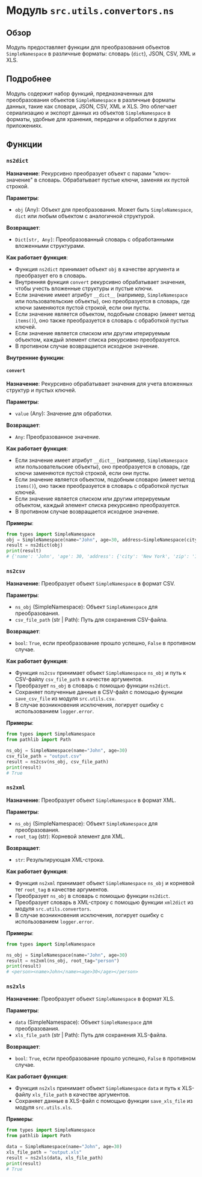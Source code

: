 # Модуль `src.utils.convertors.ns`

## Обзор

Модуль предоставляет функции для преобразования объектов `SimpleNamespace` в различные форматы: словарь (`dict`), JSON, CSV, XML и XLS.

## Подробнее

Модуль содержит набор функций, предназначенных для преобразования объектов `SimpleNamespace` в различные форматы данных, такие как словари, JSON, CSV, XML и XLS. Это облегчает сериализацию и экспорт данных из объектов `SimpleNamespace` в форматы, удобные для хранения, передачи и обработки в других приложениях.

## Функции

### `ns2dict`

**Назначение**: Рекурсивно преобразует объект с парами "ключ-значение" в словарь. Обрабатывает пустые ключи, заменяя их пустой строкой.

**Параметры**:
- `obj` (Any): Объект для преобразования. Может быть `SimpleNamespace`, `dict` или любым объектом с аналогичной структурой.

**Возвращает**:
- `Dict[str, Any]`: Преобразованный словарь с обработанными вложенными структурами.

**Как работает функция**:
- Функция `ns2dict` принимает объект `obj` в качестве аргумента и преобразует его в словарь.
- Внутренняя функция `convert` рекурсивно обрабатывает значения, чтобы учесть вложенные структуры и пустые ключи.
- Если значение имеет атрибут `__dict__` (например, `SimpleNamespace` или пользовательские объекты), оно преобразуется в словарь, где ключи заменяются пустой строкой, если они пусты.
- Если значение является объектом, подобным словарю (имеет метод `items()`), оно также преобразуется в словарь с обработкой пустых ключей.
- Если значение является списком или другим итерируемым объектом, каждый элемент списка рекурсивно преобразуется.
- В противном случае возвращается исходное значение.

**Внутренние функции**:

#### `convert`

**Назначение**: Рекурсивно обрабатывает значения для учета вложенных структур и пустых ключей.

**Параметры**:
- `value` (Any): Значение для обработки.

**Возвращает**:
- `Any`: Преобразованное значение.

**Как работает функция**:

- Если значение имеет атрибут `__dict__` (например, `SimpleNamespace` или пользовательские объекты), оно преобразуется в словарь, где ключи заменяются пустой строкой, если они пусты.
- Если значение является объектом, подобным словарю (имеет метод `items()`), оно также преобразуется в словарь с обработкой пустых ключей.
- Если значение является списком или другим итерируемым объектом, каждый элемент списка рекурсивно преобразуется.
- В противном случае возвращается исходное значение.

**Примеры**:

```python
from types import SimpleNamespace
obj = SimpleNamespace(name="John", age=30, address=SimpleNamespace(city="New York", zip="10001"))
result = ns2dict(obj)
print(result)
# {'name': 'John', 'age': 30, 'address': {'city': 'New York', 'zip': '10001'}}
```

### `ns2csv`

**Назначение**: Преобразует объект `SimpleNamespace` в формат CSV.

**Параметры**:
- `ns_obj` (SimpleNamespace): Объект `SimpleNamespace` для преобразования.
- `csv_file_path` (str | Path): Путь для сохранения CSV-файла.

**Возвращает**:
- `bool`: `True`, если преобразование прошло успешно, `False` в противном случае.

**Как работает функция**:
- Функция `ns2csv` принимает объект `SimpleNamespace` `ns_obj` и путь к CSV-файлу `csv_file_path` в качестве аргументов.
- Преобразует `ns_obj` в словарь с помощью функции `ns2dict`.
- Сохраняет полученные данные в CSV-файл с помощью функции `save_csv_file` из модуля `src.utils.csv`.
- В случае возникновения исключения, логирует ошибку с использованием `logger.error`.

**Примеры**:

```python
from types import SimpleNamespace
from pathlib import Path

ns_obj = SimpleNamespace(name="John", age=30)
csv_file_path = "output.csv"
result = ns2csv(ns_obj, csv_file_path)
print(result)
# True
```

### `ns2xml`

**Назначение**: Преобразует объект `SimpleNamespace` в формат XML.

**Параметры**:
- `ns_obj` (SimpleNamespace): Объект `SimpleNamespace` для преобразования.
- `root_tag` (str): Корневой элемент для XML.

**Возвращает**:
- `str`: Результирующая XML-строка.

**Как работает функция**:
- Функция `ns2xml` принимает объект `SimpleNamespace` `ns_obj` и корневой тег `root_tag` в качестве аргументов.
- Преобразует `ns_obj` в словарь с помощью функции `ns2dict`.
- Преобразует словарь в XML-строку с помощью функции `xml2dict` из модуля `src.utils.convertors`.
- В случае возникновения исключения, логирует ошибку с использованием `logger.error`.

**Примеры**:

```python
from types import SimpleNamespace

ns_obj = SimpleNamespace(name="John", age=30)
result = ns2xml(ns_obj, root_tag="person")
print(result)
# <person><name>John</name><age>30</age></person>
```

### `ns2xls`

**Назначение**: Преобразует объект `SimpleNamespace` в формат XLS.

**Параметры**:
- `data` (SimpleNamespace): Объект `SimpleNamespace` для преобразования.
- `xls_file_path` (str | Path): Путь для сохранения XLS-файла.

**Возвращает**:
- `bool`: `True`, если преобразование прошло успешно, `False` в противном случае.

**Как работает функция**:
- Функция `ns2xls` принимает объект `SimpleNamespace` `data` и путь к XLS-файлу `xls_file_path` в качестве аргументов.
- Сохраняет данные в XLS-файл с помощью функции `save_xls_file` из модуля `src.utils.xls`.

**Примеры**:

```python
from types import SimpleNamespace
from pathlib import Path

data = SimpleNamespace(name="John", age=30)
xls_file_path = "output.xls"
result = ns2xls(data, xls_file_path)
print(result)
# True